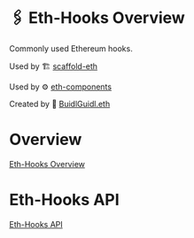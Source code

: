 # 🖇 Eth-Hooks Overview

Commonly used Ethereum hooks.

Used by 🏗 [scaffold-eth](https://github.com/scaffold-eth/scaffold-eth)

Used by ⚙ [eth-components](https://github.com/scaffold-eth/eth-components)

Created by 🏰 [BuidlGuidl.eth](https://BuidlGuidl.com)

# Overview

[Eth-Hooks Overview](./overview.md)

# Eth-Hooks API

[Eth-Hooks API](./api-typedocs/api.md)

